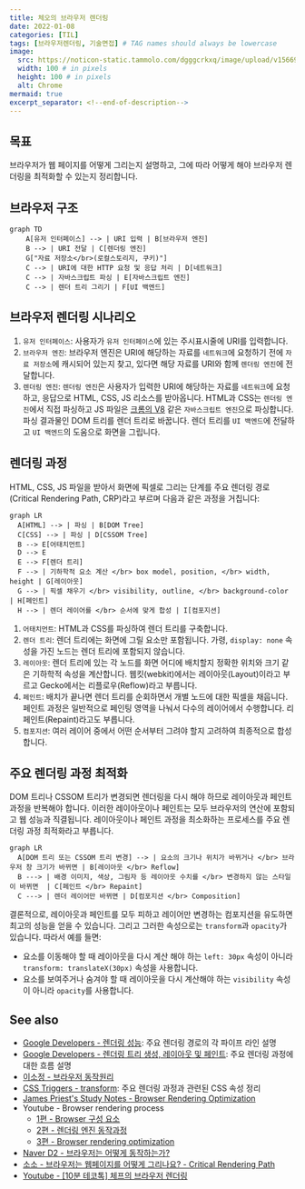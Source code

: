 ```yaml
---
title: 체오의 브라우저 렌더링
date: 2022-01-08
categories: [TIL]
tags: [브라우저렌더링, 기술면접] # TAG names should always be lowercase
image:
  src: https://noticon-static.tammolo.com/dgggcrkxq/image/upload/v1566915196/noticon/rz3wogtdk6lbpejrxsbp.png
  width: 100 # in pixels
  height: 100 # in pixels
  alt: Chrome
mermaid: true
excerpt_separator: <!--end-of-description-->
---
```


## 목표

브라우저가 웹 페이지를 어떻게 그리는지 설명하고, 그에 따라 어떻게 해야 브라우저 렌더링을 최적화할 수 있는지 정리합니다.

<!--end-of-description-->

## 브라우저 구조

```mermaid
graph TD
    A[유저 인터페이스] --> | URI 입력 | B[브라우저 엔진]
    B --> | URI 전달 | C[렌더링 엔진]
    G["자료 저장소</br>(로컬스토리지, 쿠키)"]
    C --> | URI에 대한 HTTP 요청 및 응답 처리 | D[네트워크]
    C --> | 자바스크립트 파싱 | E[자바스크립트 엔진]
    C --> | 렌더 트리 그리기 | F[UI 백엔드]
```

## 브라우저 렌더링 시나리오

1. `유저 인터페이스`: 사용자가 `유저 인터페이스`에 있는 주시표시줄에 URI를 입력합니다.
2. `브라우저 엔진`: 브라우저 엔진은 URI에 해당하는 자료를 `네트워크`에 요청하기 전에 `자료 저장소`에 캐시되어 있는지 찾고, 있다면 해당 자료를 URI와 함께 `렌더링 엔진`에 전달합니다.
3. `렌더링 엔진`: `렌더링 엔진`은 사용자가 입력한 URI에 해당하는 자료를 `네트워크`에 요청하고, 응답으로 HTML, CSS, JS 리소스를 받아옵니다. HTML과 CSS는 `렌더링 엔진`에서 직접 파싱하고 JS 파일은 [크롬의 V8](https://github.com/v8/v8) 같은 `자바스크립트 엔진`으로 파싱합니다. 파싱 결과물인 DOM 트리를 렌더 트리로 바꿉니다. 렌더 트리를 `UI 백엔드`에 전달하고 `UI 백엔드`의 도움으로 화면을 그립니다.

## 렌더링 과정

HTML, CSS, JS 파일을 받아서 화면에 픽셀로 그리는 단계를 주요 렌더링 경로(Critical Rendering Path, CRP)라고 부르며 다음과 같은 과정을 거칩니다:

```mermaid
graph LR
  A[HTML] --> | 파싱 | B[DOM Tree]
  C[CSS] --> | 파싱 | D[CSSOM Tree]
  B --> E[어태치먼트]
  D --> E
  E --> F[렌더 트리]
  F --> | 기하학적 요소 계산 </br> box model, position, </br> width, height | G[레이아웃]
  G --> | 픽셀 채우기 </br> visibility, outline, </br> background-color | H[페인트]
  H --> | 렌더 레이어를 </br> 순서에 맞게 합성 | I[컴포지션]
```

1. `어태치먼트`: HTML과 CSS를 파싱하여 렌더 트리를 구축합니다.
2. `렌더 트리`: 렌더 트리에는 화면에 그릴 요소만 포함됩니다. 가령, `display: none` 속성을 가진 노드는 렌더 트리에 포함되지 않습니다.
3. `레이아웃`: 렌더 트리에 있는 각 노드를 화면 어디에 배치할지 정확한 위치와 크기 같은 기하학적 속성을 계산합니다. 웹킷(webkit)에서는 레이아웃(Layout)이라고 부르고 Gecko에서는 리플로우(Reflow)라고 부릅니다.
4. `페인트`: 배치가 끝나면 렌더 트리를 순회하면서 개별 노드에 대한 픽셀을 채웁니다. 페인트 과정은 일반적으로 페인팅 영역을 나눠서 다수의 레이어에서 수행합니다. 리페인트(Repaint)라고도 부릅니다.
5. `컴포지션`: 여러 레이어 중에서 어떤 순서부터 그려야 할지 고려하여 최종적으로 합성합니다.

## 주요 렌더링 과정 최적화

DOM 트리나 CSSOM 트리가 변경되면 렌더링을 다시 해야 하므로 레이아웃과 페인트 과정을 반복해야 합니다. 이러한 레이아웃이나 페인트는 모두 브라우저의 연산에 포함되고 웹 성능과 직결됩니다. 레이아웃이나 페인트 과정을 최소화하는 프로세스를 주요 렌더링 과정 최적화라고 부릅니다.

```mermaid
graph LR
  A[DOM 트리 또는 CSSOM 트리 변경] --> | 요소의 크기나 위치가 바뀌거나 </br> 브라우저 창 크기가 바뀌면 | B[레이아웃 </br> Reflow]
  B ---> | 배경 이미지, 색상, 그림자 등 레이아웃 수치를 </br> 변경하지 않는 스타일이 바뀌면  | C[페인트 </br> Repaint]
  C ---> | 렌더 레이어만 바뀌면 | D[컴포지션 </br> Composition]
```

결론적으로, 레이아웃과 페인트를 모두 피하고 레이어만 변경하는 컴포지션을 유도하면 최고의 성능을 얻을 수 있습니다. 그리고 그러한 속성으로는 `transform`과 `opacity`가 있습니다. 따라서 예를 들면:

- 요소를 이동해야 할 때 레이아웃을 다시 계산 해야 하는 `left: 30px` 속성이 아니라 `transform: translateX(30px)` 속성을 사용합니다.
- 요소를 보여주거나 숨겨야 할 때 레이아웃을 다시 계산해야 하는 `visibility` 속성이 아니라 `opacity`를 사용합니다.

## See also

- [Google Developers - 렌더링 성능](https://developers.google.com/web/fundamentals/performance/rendering?hl=ko): 주요 렌더링 경로의 각 파이프 라인 설명
- [Google Developers - 렌더링 트리 생성, 레이아웃 및 페인트](https://developers.google.com/web/fundamentals/performance/critical-rendering-path/render-tree-construction?hl=ko): 주요 렌더링 과정에 대한 흐름 설명
- [이소정 - 브라우저 동작원리](https://present.do/presentations/6187b87b8eb0d57ea69fd5ac?page=25)
- [CSS Triggers - transform](https://csstriggers.com/transform): 주요 렌더링 과정과 관련된 CSS 속성 정리
- [James Priest's Study Notes - Browser Rendering Optimization](https://james-priest.github.io/udacity-nanodegree-mws/course-notes/browser-rendering-optimization.html)
- Youtube - Browser rendering process
  - [1편 - Browser 구성 요소](https://www.youtube.com/watch?v=oLC_QYPmtS0)
  - [2편 - 렌더링 엔진 동작과정](https://www.youtube.com/watch?v=EBe-OHkf9w8)
  - [3편 - Browser rendering optimization](https://www.youtube.com/watch?v=G4eQziVzCTE)
- [Naver D2 - 브라우저는 어떻게 동작하는가?](https://d2.naver.com/helloworld/59361)
- [소소 - 브라우저는 웹페이지를 어떻게 그리나요? - Critical Rendering Path](https://m.post.naver.com/viewer/postView.nhn?volumeNo=8431285&memberNo=34176766)
- [Youtube - [10분 테코톡] 체프의 브라우저 렌더링](https://www.youtube.com/watch?v=sJ14cWjrNis)
